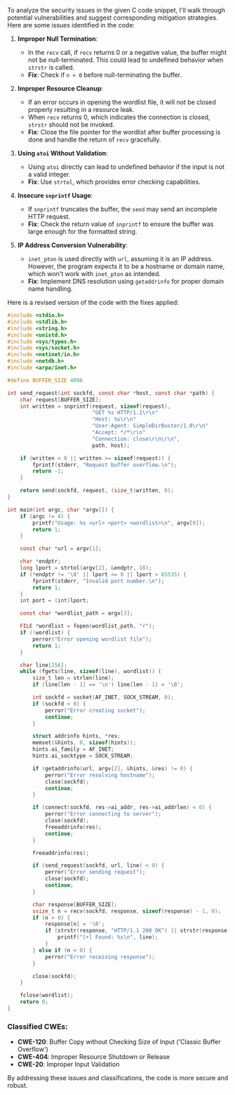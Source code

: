 To analyze the security issues in the given C code snippet, I'll walk through potential vulnerabilities and suggest corresponding mitigation strategies. Here are some issues identified in the code:

1. **Improper Null Termination**:
   - In the `recv` call, if `recv` returns 0 or a negative value, the buffer might not be null-terminated. This could lead to undefined behavior when `strstr` is called.
   - **Fix**: Check if `n > 0` before null-terminating the buffer.
  
2. **Improper Resource Cleanup**:
   - If an error occurs in opening the wordlist file, it will not be closed properly resulting in a resource leak.
   - When `recv` returns 0, which indicates the connection is closed, `strstr` should not be invoked.
   - **Fix**: Close the file pointer for the wordlist after buffer processing is done and handle the return of `recv` gracefully.
  
3. **Using `atoi` Without Validation**:
   - Using `atoi` directly can lead to undefined behavior if the input is not a valid integer.
   - **Fix**: Use `strtol`, which provides error checking capabilities.
   
4. **Insecure `snprintf` Usage**:
   - If `snprintf` truncates the buffer, the `send` may send an incomplete HTTP request.
   - **Fix**: Check the return value of `snprintf` to ensure the buffer was large enough for the formatted string.
  
5. **IP Address Conversion Vulnerability**:
   - `inet_pton` is used directly with `url`, assuming it is an IP address. However, the program expects it to be a hostname or domain name, which won't work with `inet_pton` as intended.
   - **Fix**: Implement DNS resolution using `getaddrinfo` for proper domain name handling.

Here is a revised version of the code with the fixes applied:

```c
#include <stdio.h>
#include <stdlib.h>
#include <string.h>
#include <unistd.h>
#include <sys/types.h>
#include <sys/socket.h>
#include <netinet/in.h>
#include <netdb.h>
#include <arpa/inet.h>

#define BUFFER_SIZE 4096

int send_request(int sockfd, const char *host, const char *path) {
    char request[BUFFER_SIZE];
    int written = snprintf(request, sizeof(request),
                           "GET %s HTTP/1.1\r\n"
                           "Host: %s\r\n"
                           "User-Agent: SimpleDirBuster/1.0\r\n"
                           "Accept: */*\r\n"
                           "Connection: close\r\n\r\n",
                           path, host);

    if (written < 0 || written >= sizeof(request)) {
        fprintf(stderr, "Request buffer overflow.\n");
        return -1;
    }

    return send(sockfd, request, (size_t)written, 0);
}

int main(int argc, char *argv[]) {
    if (argc != 4) {
        printf("Usage: %s <url> <port> <wordlist>\n", argv[0]);
        return 1;
    }

    const char *url = argv[1];

    char *endptr;
    long lport = strtol(argv[2], &endptr, 10);
    if (*endptr != '\0' || lport <= 0 || lport > 65535) {
        fprintf(stderr, "Invalid port number.\n");
        return 1;
    }
    int port = (int)lport;

    const char *wordlist_path = argv[3];

    FILE *wordlist = fopen(wordlist_path, "r");
    if (!wordlist) {
        perror("Error opening wordlist file");
        return 1;
    }

    char line[256];
    while (fgets(line, sizeof(line), wordlist)) {
        size_t len = strlen(line);
        if (line[len - 1] == '\n') line[len - 1] = '\0';

        int sockfd = socket(AF_INET, SOCK_STREAM, 0);
        if (sockfd < 0) {
            perror("Error creating socket");
            continue;
        }

        struct addrinfo hints, *res;
        memset(&hints, 0, sizeof(hints));
        hints.ai_family = AF_INET;
        hints.ai_socktype = SOCK_STREAM;

        if (getaddrinfo(url, argv[2], &hints, &res) != 0) {
            perror("Error resolving hostname");
            close(sockfd);
            continue;
        }

        if (connect(sockfd, res->ai_addr, res->ai_addrlen) < 0) {
            perror("Error connecting to server");
            close(sockfd);
            freeaddrinfo(res);
            continue;
        }

        freeaddrinfo(res);

        if (send_request(sockfd, url, line) < 0) {
            perror("Error sending request");
            close(sockfd);
            continue;
        }

        char response[BUFFER_SIZE];
        ssize_t n = recv(sockfd, response, sizeof(response) - 1, 0);
        if (n > 0) {
            response[n] = '\0';
            if (strstr(response, "HTTP/1.1 200 OK") || strstr(response, "HTTP/1.0 200 OK")) {
                printf("[+] Found: %s\n", line);
            }
        } else if (n < 0) {
            perror("Error receiving response");
        }

        close(sockfd);
    }

    fclose(wordlist);
    return 0;
}
```

### Classified CWEs:
- **CWE-120**: Buffer Copy without Checking Size of Input ('Classic Buffer Overflow')
- **CWE-404**: Improper Resource Shutdown or Release
- **CWE-20**: Improper Input Validation

By addressing these issues and classifications, the code is more secure and robust.